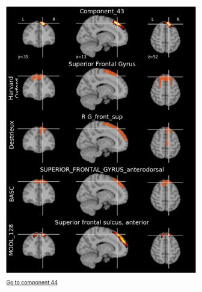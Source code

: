 ![43](preliminary/43.jpg "Component 43")

[Go to component 44](https://parietal-inria.github.io/MODL_atlas/256/44 "Component 44")
